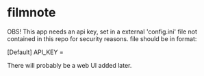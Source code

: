 # filmnote

OBS!
This app needs an api key, set in a external 'config.ini' file not contained 
in this repo for security reasons. file should be in format:

[Default]
API_KEY = <key without parentheses>


There will probably be a web UI added later.
